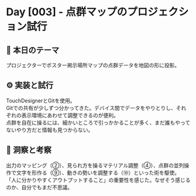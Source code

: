 # Day [003] - 点群マップのプロジェクション試行

## 🎯 本日のテーマ
プロジェクターでポスター掲示場所マップの点群データを地図の形に投影。

## ⚙️ 実装と試行
TouchDesignerとGitを使用。  
Gitでの共有が少しずつ分かってきた。デバイス間でデータをやりとりし、それぞれの表示環境にあわせて調整できるのが便利。  
点群を自在に操るには、細かいところで引っかかることが多く、まだ誰もやってないやり方だと情報も見つからない。

## 🔁 洞察と考察
出力のマッピング（②）、見られ方を操るマテリアル調整（④）、点群の並列操作で文字を形作る（⑨）、動きの勢いを調整する（⑩）といった術を駆使。  
「人に分かりやすくアウトプットすること」の重要性を感じた。なぜそう感じるのか、自分でもまだ不思議。
